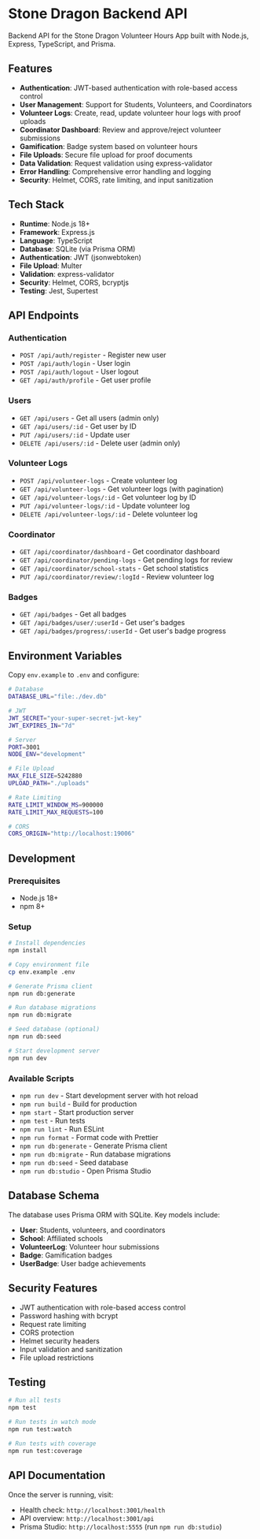 # Stone Dragon Backend API

Backend API for the Stone Dragon Volunteer Hours App built with Node.js, Express, TypeScript, and Prisma.

## Features

- **Authentication**: JWT-based authentication with role-based access control
- **User Management**: Support for Students, Volunteers, and Coordinators
- **Volunteer Logs**: Create, read, update volunteer hour logs with proof uploads
- **Coordinator Dashboard**: Review and approve/reject volunteer submissions
- **Gamification**: Badge system based on volunteer hours
- **File Uploads**: Secure file upload for proof documents
- **Data Validation**: Request validation using express-validator
- **Error Handling**: Comprehensive error handling and logging
- **Security**: Helmet, CORS, rate limiting, and input sanitization

## Tech Stack

- **Runtime**: Node.js 18+
- **Framework**: Express.js
- **Language**: TypeScript
- **Database**: SQLite (via Prisma ORM)
- **Authentication**: JWT (jsonwebtoken)
- **File Upload**: Multer
- **Validation**: express-validator
- **Security**: Helmet, CORS, bcryptjs
- **Testing**: Jest, Supertest

## API Endpoints

### Authentication
- `POST /api/auth/register` - Register new user
- `POST /api/auth/login` - User login
- `POST /api/auth/logout` - User logout
- `GET /api/auth/profile` - Get user profile

### Users
- `GET /api/users` - Get all users (admin only)
- `GET /api/users/:id` - Get user by ID
- `PUT /api/users/:id` - Update user
- `DELETE /api/users/:id` - Delete user (admin only)

### Volunteer Logs
- `POST /api/volunteer-logs` - Create volunteer log
- `GET /api/volunteer-logs` - Get volunteer logs (with pagination)
- `GET /api/volunteer-logs/:id` - Get volunteer log by ID
- `PUT /api/volunteer-logs/:id` - Update volunteer log
- `DELETE /api/volunteer-logs/:id` - Delete volunteer log

### Coordinator
- `GET /api/coordinator/dashboard` - Get coordinator dashboard
- `GET /api/coordinator/pending-logs` - Get pending logs for review
- `GET /api/coordinator/school-stats` - Get school statistics
- `PUT /api/coordinator/review/:logId` - Review volunteer log

### Badges
- `GET /api/badges` - Get all badges
- `GET /api/badges/user/:userId` - Get user's badges
- `GET /api/badges/progress/:userId` - Get user's badge progress

## Environment Variables

Copy `env.example` to `.env` and configure:

```bash
# Database
DATABASE_URL="file:./dev.db"

# JWT
JWT_SECRET="your-super-secret-jwt-key"
JWT_EXPIRES_IN="7d"

# Server
PORT=3001
NODE_ENV="development"

# File Upload
MAX_FILE_SIZE=5242880
UPLOAD_PATH="./uploads"

# Rate Limiting
RATE_LIMIT_WINDOW_MS=900000
RATE_LIMIT_MAX_REQUESTS=100

# CORS
CORS_ORIGIN="http://localhost:19006"
```

## Development

### Prerequisites
- Node.js 18+
- npm 8+

### Setup
```bash
# Install dependencies
npm install

# Copy environment file
cp env.example .env

# Generate Prisma client
npm run db:generate

# Run database migrations
npm run db:migrate

# Seed database (optional)
npm run db:seed

# Start development server
npm run dev
```

### Available Scripts
- `npm run dev` - Start development server with hot reload
- `npm run build` - Build for production
- `npm start` - Start production server
- `npm test` - Run tests
- `npm run lint` - Run ESLint
- `npm run format` - Format code with Prettier
- `npm run db:generate` - Generate Prisma client
- `npm run db:migrate` - Run database migrations
- `npm run db:seed` - Seed database
- `npm run db:studio` - Open Prisma Studio

## Database Schema

The database uses Prisma ORM with SQLite. Key models include:

- **User**: Students, volunteers, and coordinators
- **School**: Affiliated schools
- **VolunteerLog**: Volunteer hour submissions
- **Badge**: Gamification badges
- **UserBadge**: User badge achievements

## Security Features

- JWT authentication with role-based access control
- Password hashing with bcrypt
- Request rate limiting
- CORS protection
- Helmet security headers
- Input validation and sanitization
- File upload restrictions

## Testing

```bash
# Run all tests
npm test

# Run tests in watch mode
npm run test:watch

# Run tests with coverage
npm run test:coverage
```

## API Documentation

Once the server is running, visit:
- Health check: `http://localhost:3001/health`
- API overview: `http://localhost:3001/api`
- Prisma Studio: `http://localhost:5555` (run `npm run db:studio`)
